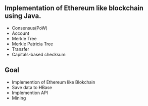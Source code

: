 ## Implementation of Ethereum like blockchain using Java.

- Consensus(PoW)
- Account
- Merkle Tree
- Merkle Patricia Tree
- Transfer
- Capitals-based checksum

## Goal

- Implemention of Ethereum like Blokchain
- Save data to HBase
- Implemention API
- Mining


